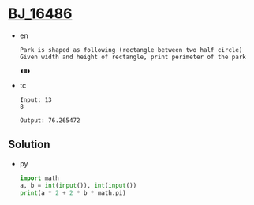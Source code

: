 # [BJ_16486](https://acmicpc.net/problem/16486)

* en

  ```en
  Park is shaped as following (rectangle between two half circle)
  Given width and height of rectangle, print perimeter of the park

  ◖▩◗
  ```

* tc

  ```tc
  Input: 13
  8

  Output: 76.265472
  ```

## Solution

* py

  ```py
  import math
  a, b = int(input()), int(input())
  print(a * 2 + 2 * b * math.pi)
  ```
